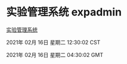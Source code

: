 # 实验管理系统 expadmin
[实验管理系统](http://58.48.52.4:56808/expadmin-782313d2-e1b1-4ea7-932e-3a55e6a1a4d0/)

2021年 02月 16日 星期二 12:30:02 CST

2021年 02月 16日 星期二 04:30:02 GMT
